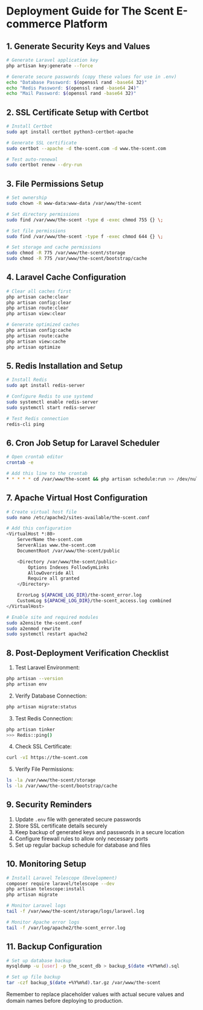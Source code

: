 # Deployment Guide for The Scent E-commerce Platform

## 1. Generate Security Keys and Values

```bash
# Generate Laravel application key
php artisan key:generate --force

# Generate secure passwords (copy these values for use in .env)
echo "Database Password: $(openssl rand -base64 32)"
echo "Redis Password: $(openssl rand -base64 24)"
echo "Mail Password: $(openssl rand -base64 32)"
```

## 2. SSL Certificate Setup with Certbot

```bash
# Install Certbot
sudo apt install certbot python3-certbot-apache

# Generate SSL certificate
sudo certbot --apache -d the-scent.com -d www.the-scent.com

# Test auto-renewal
sudo certbot renew --dry-run
```

## 3. File Permissions Setup

```bash
# Set ownership
sudo chown -R www-data:www-data /var/www/the-scent

# Set directory permissions
sudo find /var/www/the-scent -type d -exec chmod 755 {} \;

# Set file permissions
sudo find /var/www/the-scent -type f -exec chmod 644 {} \;

# Set storage and cache permissions
sudo chmod -R 775 /var/www/the-scent/storage
sudo chmod -R 775 /var/www/the-scent/bootstrap/cache
```

## 4. Laravel Cache Configuration

```bash
# Clear all caches first
php artisan cache:clear
php artisan config:clear
php artisan route:clear
php artisan view:clear

# Generate optimized caches
php artisan config:cache
php artisan route:cache
php artisan view:cache
php artisan optimize
```

## 5. Redis Installation and Setup

```bash
# Install Redis
sudo apt install redis-server

# Configure Redis to use systemd
sudo systemctl enable redis-server
sudo systemctl start redis-server

# Test Redis connection
redis-cli ping
```

## 6. Cron Job Setup for Laravel Scheduler

```bash
# Open crontab editor
crontab -e

# Add this line to the crontab
* * * * * cd /var/www/the-scent && php artisan schedule:run >> /dev/null 2>&1
```

## 7. Apache Virtual Host Configuration

```bash
# Create virtual host file
sudo nano /etc/apache2/sites-available/the-scent.conf

# Add this configuration
<VirtualHost *:80>
    ServerName the-scent.com
    ServerAlias www.the-scent.com
    DocumentRoot /var/www/the-scent/public

    <Directory /var/www/the-scent/public>
        Options Indexes FollowSymLinks
        AllowOverride All
        Require all granted
    </Directory>

    ErrorLog ${APACHE_LOG_DIR}/the-scent_error.log
    CustomLog ${APACHE_LOG_DIR}/the-scent_access.log combined
</VirtualHost>

# Enable site and required modules
sudo a2ensite the-scent.conf
sudo a2enmod rewrite
sudo systemctl restart apache2
```

## 8. Post-Deployment Verification Checklist

1. Test Laravel Environment:
```bash
php artisan --version
php artisan env
```

2. Verify Database Connection:
```bash
php artisan migrate:status
```

3. Test Redis Connection:
```bash
php artisan tinker
>>> Redis::ping()
```

4. Check SSL Certificate:
```bash
curl -vI https://the-scent.com
```

5. Verify File Permissions:
```bash
ls -la /var/www/the-scent/storage
ls -la /var/www/the-scent/bootstrap/cache
```

## 9. Security Reminders

1. Update `.env` file with generated secure passwords
2. Store SSL certificate details securely
3. Keep backup of generated keys and passwords in a secure location
4. Configure firewall rules to allow only necessary ports
5. Set up regular backup schedule for database and files

## 10. Monitoring Setup

```bash
# Install Laravel Telescope (Development)
composer require laravel/telescope --dev
php artisan telescope:install
php artisan migrate

# Monitor Laravel logs
tail -f /var/www/the-scent/storage/logs/laravel.log

# Monitor Apache error logs
tail -f /var/log/apache2/the-scent_error.log
```

## 11. Backup Configuration

```bash
# Set up database backup
mysqldump -u [user] -p the_scent_db > backup_$(date +%Y%m%d).sql

# Set up file backup
tar -czf backup_$(date +%Y%m%d).tar.gz /var/www/the-scent
```

Remember to replace placeholder values with actual secure values and domain names before deploying to production.
